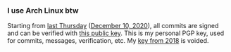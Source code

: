 ### I use Arch Linux btw

Starting from [last Thursday](https://rationalwiki.org/wiki/Last_Thursdayism) ([December 10, 2020](https://www.calculator.net/day-of-the-week-calculator.html?today=12%2F10%2F2020&x=107&y=27)), all commits are signed and can be verified with [this public key](public_key.asc).
This is my personal PGP key, used for commits, messages, verification, etc. My [key from 2018](http://keys.gnupg.net/pks/lookup?op=vindex&fingerprint=on&search=0xC4E268C38CA3181B) is voided.
